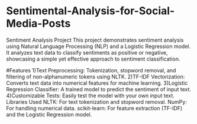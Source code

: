 # Sentimental-Analysis-for-Social-Media-Posts
Sentiment Analysis Project
This project demonstrates sentiment analysis using Natural Language Processing (NLP) and a Logistic Regression model. It analyzes text data to classify sentiments as positive or negative, showcasing a simple yet effective approach to sentiment classification.

#Features
1)Text Preprocessing: Tokenization, stopword removal, and filtering of non-alphanumeric tokens using NLTK.
2)TF-IDF Vectorization: Converts text data into numerical features for machine learning.
3)Logistic Regression Classifier: A trained model to predict the sentiment of input text.
4)Customizable Tests: Easily test the model with your own input text.
Libraries Used
NLTK: For text tokenization and stopword removal.
NumPy: For handling numerical data.
scikit-learn: For feature extraction (TF-IDF) and the Logistic Regression model.
